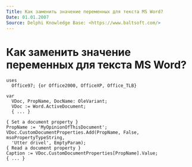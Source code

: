 ```yaml
---
Title: Как заменить значение переменных для текста MS Word?
Date: 01.01.2007
Source: Delphi Knowledge Base: <https://www.baltsoft.com/>
---
```



Как заменить значение переменных для текста MS Word?
====================================================


    uses
      Office97; {or Office2000, OfficeXP, Office_TLB}
     
    var
      VDoc, PropName, DocName: OleVariant;
      VDoc := Word.ActiveDocument;
      { ... }
     
    { Set a document property }
    PropName := 'MyOpinionOfThisDocument';
    VDoc.CustomDocumentProperties.Add(PropName, False, msoPropertyTypeString,
      'Utter drivel', EmptyParam);
    { Read a document property }
    Caption := VDoc.CustomDocumentProperties[PropName].Value;
    { ... }

